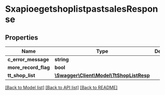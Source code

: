 # SxapioegetshoplistpastsalesResponse

## Properties
Name | Type | Description | Notes
------------ | ------------- | ------------- | -------------
**c_error_message** | **string** |  | [optional] 
**more_record_flag** | **bool** |  | [optional] 
**tt_shop_list** | [**\Swagger\Client\Model\TtShopListResp**](TtShopListResp.md) |  | [optional] 

[[Back to Model list]](../README.md#documentation-for-models) [[Back to API list]](../README.md#documentation-for-api-endpoints) [[Back to README]](../README.md)


